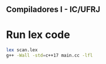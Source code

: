 ## Compiladores I - IC/UFRJ

# Run lex code
```bash
lex scan.lex
g++ -Wall -std=c++17 main.cc -lfl  
```